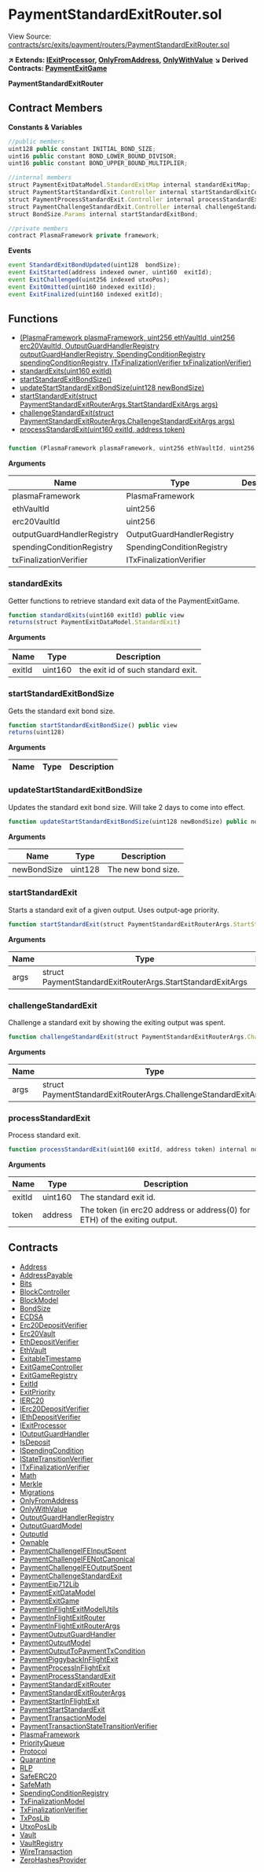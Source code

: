 # PaymentStandardExitRouter.sol

View Source: [contracts/src/exits/payment/routers/PaymentStandardExitRouter.sol](../../contracts/src/exits/payment/routers/PaymentStandardExitRouter.sol)

**↗ Extends: [IExitProcessor](IExitProcessor.md), [OnlyFromAddress](OnlyFromAddress.md), [OnlyWithValue](OnlyWithValue.md)**
**↘ Derived Contracts: [PaymentExitGame](PaymentExitGame.md)**

**PaymentStandardExitRouter**

## Contract Members
**Constants & Variables**

```js
//public members
uint128 public constant INITIAL_BOND_SIZE;
uint16 public constant BOND_LOWER_BOUND_DIVISOR;
uint16 public constant BOND_UPPER_BOUND_MULTIPLIER;

//internal members
struct PaymentExitDataModel.StandardExitMap internal standardExitMap;
struct PaymentStartStandardExit.Controller internal startStandardExitController;
struct PaymentProcessStandardExit.Controller internal processStandardExitController;
struct PaymentChallengeStandardExit.Controller internal challengeStandardExitController;
struct BondSize.Params internal startStandardExitBond;

//private members
contract PlasmaFramework private framework;

```

**Events**

```js
event StandardExitBondUpdated(uint128  bondSize);
event ExitStarted(address indexed owner, uint160  exitId);
event ExitChallenged(uint256 indexed utxoPos);
event ExitOmitted(uint160 indexed exitId);
event ExitFinalized(uint160 indexed exitId);
```

## Functions

- [(PlasmaFramework plasmaFramework, uint256 ethVaultId, uint256 erc20VaultId, OutputGuardHandlerRegistry outputGuardHandlerRegistry, SpendingConditionRegistry spendingConditionRegistry, ITxFinalizationVerifier txFinalizationVerifier)](#)
- [standardExits(uint160 exitId)](#standardexits)
- [startStandardExitBondSize()](#startstandardexitbondsize)
- [updateStartStandardExitBondSize(uint128 newBondSize)](#updatestartstandardexitbondsize)
- [startStandardExit(struct PaymentStandardExitRouterArgs.StartStandardExitArgs args)](#startstandardexit)
- [challengeStandardExit(struct PaymentStandardExitRouterArgs.ChallengeStandardExitArgs args)](#challengestandardexit)
- [processStandardExit(uint160 exitId, address token)](#processstandardexit)

### 

```js
function (PlasmaFramework plasmaFramework, uint256 ethVaultId, uint256 erc20VaultId, OutputGuardHandlerRegistry outputGuardHandlerRegistry, SpendingConditionRegistry spendingConditionRegistry, ITxFinalizationVerifier txFinalizationVerifier) public nonpayable
```

**Arguments**

| Name        | Type           | Description  |
| ------------- |------------- | -----|
| plasmaFramework | PlasmaFramework |  | 
| ethVaultId | uint256 |  | 
| erc20VaultId | uint256 |  | 
| outputGuardHandlerRegistry | OutputGuardHandlerRegistry |  | 
| spendingConditionRegistry | SpendingConditionRegistry |  | 
| txFinalizationVerifier | ITxFinalizationVerifier |  | 

### standardExits

Getter functions to retrieve standard exit data of the PaymentExitGame.

```js
function standardExits(uint160 exitId) public view
returns(struct PaymentExitDataModel.StandardExit)
```

**Arguments**

| Name        | Type           | Description  |
| ------------- |------------- | -----|
| exitId | uint160 | the exit id of such standard exit. | 

### startStandardExitBondSize

Gets the standard exit bond size.

```js
function startStandardExitBondSize() public view
returns(uint128)
```

**Arguments**

| Name        | Type           | Description  |
| ------------- |------------- | -----|

### updateStartStandardExitBondSize

Updates the standard exit bond size. Will take 2 days to come into effect.

```js
function updateStartStandardExitBondSize(uint128 newBondSize) public nonpayable onlyFrom 
```

**Arguments**

| Name        | Type           | Description  |
| ------------- |------------- | -----|
| newBondSize | uint128 | The new bond size. | 

### startStandardExit

Starts a standard exit of a given output. Uses output-age priority.

```js
function startStandardExit(struct PaymentStandardExitRouterArgs.StartStandardExitArgs args) public payable onlyWithValue 
```

**Arguments**

| Name        | Type           | Description  |
| ------------- |------------- | -----|
| args | struct PaymentStandardExitRouterArgs.StartStandardExitArgs |  | 

### challengeStandardExit

Challenge a standard exit by showing the exiting output was spent.

```js
function challengeStandardExit(struct PaymentStandardExitRouterArgs.ChallengeStandardExitArgs args) public payable
```

**Arguments**

| Name        | Type           | Description  |
| ------------- |------------- | -----|
| args | struct PaymentStandardExitRouterArgs.ChallengeStandardExitArgs |  | 

### processStandardExit

Process standard exit.

```js
function processStandardExit(uint160 exitId, address token) internal nonpayable
```

**Arguments**

| Name        | Type           | Description  |
| ------------- |------------- | -----|
| exitId | uint160 | The standard exit id. | 
| token | address | The token (in erc20 address or address(0) for ETH) of the exiting output. | 

## Contracts

* [Address](Address.md)
* [AddressPayable](AddressPayable.md)
* [Bits](Bits.md)
* [BlockController](BlockController.md)
* [BlockModel](BlockModel.md)
* [BondSize](BondSize.md)
* [ECDSA](ECDSA.md)
* [Erc20DepositVerifier](Erc20DepositVerifier.md)
* [Erc20Vault](Erc20Vault.md)
* [EthDepositVerifier](EthDepositVerifier.md)
* [EthVault](EthVault.md)
* [ExitableTimestamp](ExitableTimestamp.md)
* [ExitGameController](ExitGameController.md)
* [ExitGameRegistry](ExitGameRegistry.md)
* [ExitId](ExitId.md)
* [ExitPriority](ExitPriority.md)
* [IERC20](IERC20.md)
* [IErc20DepositVerifier](IErc20DepositVerifier.md)
* [IEthDepositVerifier](IEthDepositVerifier.md)
* [IExitProcessor](IExitProcessor.md)
* [IOutputGuardHandler](IOutputGuardHandler.md)
* [IsDeposit](IsDeposit.md)
* [ISpendingCondition](ISpendingCondition.md)
* [IStateTransitionVerifier](IStateTransitionVerifier.md)
* [ITxFinalizationVerifier](ITxFinalizationVerifier.md)
* [Math](Math.md)
* [Merkle](Merkle.md)
* [Migrations](Migrations.md)
* [OnlyFromAddress](OnlyFromAddress.md)
* [OnlyWithValue](OnlyWithValue.md)
* [OutputGuardHandlerRegistry](OutputGuardHandlerRegistry.md)
* [OutputGuardModel](OutputGuardModel.md)
* [OutputId](OutputId.md)
* [Ownable](Ownable.md)
* [PaymentChallengeIFEInputSpent](PaymentChallengeIFEInputSpent.md)
* [PaymentChallengeIFENotCanonical](PaymentChallengeIFENotCanonical.md)
* [PaymentChallengeIFEOutputSpent](PaymentChallengeIFEOutputSpent.md)
* [PaymentChallengeStandardExit](PaymentChallengeStandardExit.md)
* [PaymentEip712Lib](PaymentEip712Lib.md)
* [PaymentExitDataModel](PaymentExitDataModel.md)
* [PaymentExitGame](PaymentExitGame.md)
* [PaymentInFlightExitModelUtils](PaymentInFlightExitModelUtils.md)
* [PaymentInFlightExitRouter](PaymentInFlightExitRouter.md)
* [PaymentInFlightExitRouterArgs](PaymentInFlightExitRouterArgs.md)
* [PaymentOutputGuardHandler](PaymentOutputGuardHandler.md)
* [PaymentOutputModel](PaymentOutputModel.md)
* [PaymentOutputToPaymentTxCondition](PaymentOutputToPaymentTxCondition.md)
* [PaymentPiggybackInFlightExit](PaymentPiggybackInFlightExit.md)
* [PaymentProcessInFlightExit](PaymentProcessInFlightExit.md)
* [PaymentProcessStandardExit](PaymentProcessStandardExit.md)
* [PaymentStandardExitRouter](PaymentStandardExitRouter.md)
* [PaymentStandardExitRouterArgs](PaymentStandardExitRouterArgs.md)
* [PaymentStartInFlightExit](PaymentStartInFlightExit.md)
* [PaymentStartStandardExit](PaymentStartStandardExit.md)
* [PaymentTransactionModel](PaymentTransactionModel.md)
* [PaymentTransactionStateTransitionVerifier](PaymentTransactionStateTransitionVerifier.md)
* [PlasmaFramework](PlasmaFramework.md)
* [PriorityQueue](PriorityQueue.md)
* [Protocol](Protocol.md)
* [Quarantine](Quarantine.md)
* [RLP](RLP.md)
* [SafeERC20](SafeERC20.md)
* [SafeMath](SafeMath.md)
* [SpendingConditionRegistry](SpendingConditionRegistry.md)
* [TxFinalizationModel](TxFinalizationModel.md)
* [TxFinalizationVerifier](TxFinalizationVerifier.md)
* [TxPosLib](TxPosLib.md)
* [UtxoPosLib](UtxoPosLib.md)
* [Vault](Vault.md)
* [VaultRegistry](VaultRegistry.md)
* [WireTransaction](WireTransaction.md)
* [ZeroHashesProvider](ZeroHashesProvider.md)
